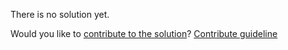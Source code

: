 
There is no solution yet.

Would you like to [contribute to the solution](https://github.com/BFEdev/BFE.dev-solutions/blob/main/typescript/20-isnever-t_en.md)? [Contribute guideline](https://github.com/BFEdev/BFE.dev-solutions#how-to-contribute)
